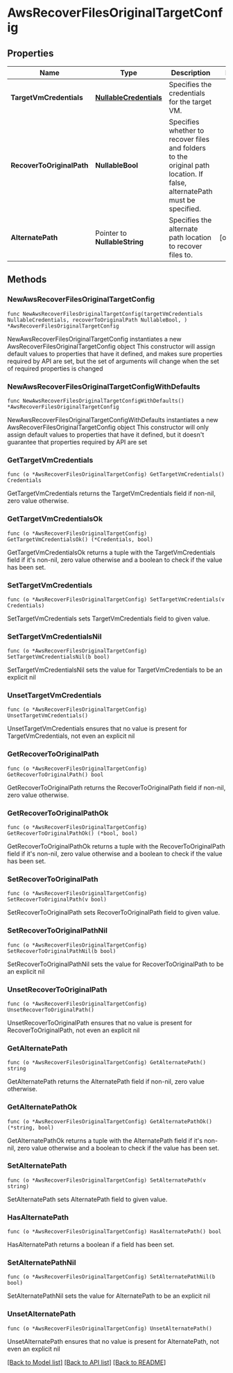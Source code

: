 # AwsRecoverFilesOriginalTargetConfig

## Properties

Name | Type | Description | Notes
------------ | ------------- | ------------- | -------------
**TargetVmCredentials** | [**NullableCredentials**](Credentials.md) | Specifies the credentials for the target VM. | 
**RecoverToOriginalPath** | **NullableBool** | Specifies whether to recover files and folders to the original path location. If false, alternatePath must be specified. | 
**AlternatePath** | Pointer to **NullableString** | Specifies the alternate path location to recover files to. | [optional] 

## Methods

### NewAwsRecoverFilesOriginalTargetConfig

`func NewAwsRecoverFilesOriginalTargetConfig(targetVmCredentials NullableCredentials, recoverToOriginalPath NullableBool, ) *AwsRecoverFilesOriginalTargetConfig`

NewAwsRecoverFilesOriginalTargetConfig instantiates a new AwsRecoverFilesOriginalTargetConfig object
This constructor will assign default values to properties that have it defined,
and makes sure properties required by API are set, but the set of arguments
will change when the set of required properties is changed

### NewAwsRecoverFilesOriginalTargetConfigWithDefaults

`func NewAwsRecoverFilesOriginalTargetConfigWithDefaults() *AwsRecoverFilesOriginalTargetConfig`

NewAwsRecoverFilesOriginalTargetConfigWithDefaults instantiates a new AwsRecoverFilesOriginalTargetConfig object
This constructor will only assign default values to properties that have it defined,
but it doesn't guarantee that properties required by API are set

### GetTargetVmCredentials

`func (o *AwsRecoverFilesOriginalTargetConfig) GetTargetVmCredentials() Credentials`

GetTargetVmCredentials returns the TargetVmCredentials field if non-nil, zero value otherwise.

### GetTargetVmCredentialsOk

`func (o *AwsRecoverFilesOriginalTargetConfig) GetTargetVmCredentialsOk() (*Credentials, bool)`

GetTargetVmCredentialsOk returns a tuple with the TargetVmCredentials field if it's non-nil, zero value otherwise
and a boolean to check if the value has been set.

### SetTargetVmCredentials

`func (o *AwsRecoverFilesOriginalTargetConfig) SetTargetVmCredentials(v Credentials)`

SetTargetVmCredentials sets TargetVmCredentials field to given value.


### SetTargetVmCredentialsNil

`func (o *AwsRecoverFilesOriginalTargetConfig) SetTargetVmCredentialsNil(b bool)`

 SetTargetVmCredentialsNil sets the value for TargetVmCredentials to be an explicit nil

### UnsetTargetVmCredentials
`func (o *AwsRecoverFilesOriginalTargetConfig) UnsetTargetVmCredentials()`

UnsetTargetVmCredentials ensures that no value is present for TargetVmCredentials, not even an explicit nil
### GetRecoverToOriginalPath

`func (o *AwsRecoverFilesOriginalTargetConfig) GetRecoverToOriginalPath() bool`

GetRecoverToOriginalPath returns the RecoverToOriginalPath field if non-nil, zero value otherwise.

### GetRecoverToOriginalPathOk

`func (o *AwsRecoverFilesOriginalTargetConfig) GetRecoverToOriginalPathOk() (*bool, bool)`

GetRecoverToOriginalPathOk returns a tuple with the RecoverToOriginalPath field if it's non-nil, zero value otherwise
and a boolean to check if the value has been set.

### SetRecoverToOriginalPath

`func (o *AwsRecoverFilesOriginalTargetConfig) SetRecoverToOriginalPath(v bool)`

SetRecoverToOriginalPath sets RecoverToOriginalPath field to given value.


### SetRecoverToOriginalPathNil

`func (o *AwsRecoverFilesOriginalTargetConfig) SetRecoverToOriginalPathNil(b bool)`

 SetRecoverToOriginalPathNil sets the value for RecoverToOriginalPath to be an explicit nil

### UnsetRecoverToOriginalPath
`func (o *AwsRecoverFilesOriginalTargetConfig) UnsetRecoverToOriginalPath()`

UnsetRecoverToOriginalPath ensures that no value is present for RecoverToOriginalPath, not even an explicit nil
### GetAlternatePath

`func (o *AwsRecoverFilesOriginalTargetConfig) GetAlternatePath() string`

GetAlternatePath returns the AlternatePath field if non-nil, zero value otherwise.

### GetAlternatePathOk

`func (o *AwsRecoverFilesOriginalTargetConfig) GetAlternatePathOk() (*string, bool)`

GetAlternatePathOk returns a tuple with the AlternatePath field if it's non-nil, zero value otherwise
and a boolean to check if the value has been set.

### SetAlternatePath

`func (o *AwsRecoverFilesOriginalTargetConfig) SetAlternatePath(v string)`

SetAlternatePath sets AlternatePath field to given value.

### HasAlternatePath

`func (o *AwsRecoverFilesOriginalTargetConfig) HasAlternatePath() bool`

HasAlternatePath returns a boolean if a field has been set.

### SetAlternatePathNil

`func (o *AwsRecoverFilesOriginalTargetConfig) SetAlternatePathNil(b bool)`

 SetAlternatePathNil sets the value for AlternatePath to be an explicit nil

### UnsetAlternatePath
`func (o *AwsRecoverFilesOriginalTargetConfig) UnsetAlternatePath()`

UnsetAlternatePath ensures that no value is present for AlternatePath, not even an explicit nil

[[Back to Model list]](../README.md#documentation-for-models) [[Back to API list]](../README.md#documentation-for-api-endpoints) [[Back to README]](../README.md)


